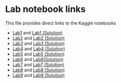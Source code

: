 # Lab notebook links

This file provides direct links to the Kaggle notebooks

- [Lab1](https://www.kaggle.com/code/econgeduti/lab-1) and [Lab1 (Solution)](https://www.kaggle.com/code/econgeduti/lab-1-solutions)
- [Lab2](https://www.kaggle.com/code/econgeduti/lab-2) and [Lab2 (Solution)](https://www.kaggle.com/code/econgeduti/lab-2-solutions)
- [Lab3](https://www.kaggle.com/code/econgeduti/lab-3) and [Lab3 (Solution)](https://www.kaggle.com/code/econgeduti/lab-3-solutions)
- [Lab4](https://www.kaggle.com/code/econgeduti/lab-4) and [Lab4 (Solution)](https://www.kaggle.com/code/econgeduti/lab4-solutions)
- [Lab5](https://www.kaggle.com/code/econgeduti/lab-5) and [Lab5 (Solution)](https://www.kaggle.com/code/econgeduti/lab-5-solutions)
- [Lab6](https://www.kaggle.com/code/econgeduti/lab-6) and [Lab6(Solution)](https://www.kaggle.com/code/econgeduti/lab-6-solutions)
- [Lab7](https://www.kaggle.com/code/econgeduti/lab-7) and [Lab7 (Solution)](https://www.kaggle.com/code/econgeduti/lab-7-solutions)
- [Lab8](https://www.kaggle.com/code/econgeduti/lab-8) and [Lab8 (Solution)](https://www.kaggle.com/code/econgeduti/lab8-solutions)
- [Lab9](https://www.kaggle.com/code/econgeduti/lab-9) and [Lab9 (Solution)](https://www.kaggle.com/code/econgeduti/lab9-solutions)
